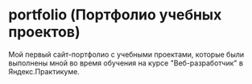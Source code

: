 # portfolio (Портфолио учебных проектов)
Мой первый сайт-портфолио с учебными проектами, которые были выполнены мной во время обучения на курсе "Веб-разработчик" в Яндекс.Практикуме.